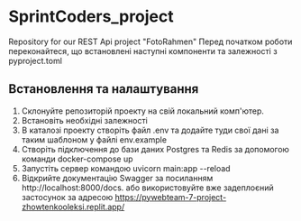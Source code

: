 # SprintCoders_project
 Repository for our REST Api project "FotoRahmen"
Перед початком роботи переконайтеся, що встановлені наступні компоненти та залежності з pyproject.toml

## Встановлення та налаштування

1. Склонуйте репозиторій проекту на свій локальний комп'ютер.
2. Встановіть необхідні залежності
3. В каталозі проекту створіть файл .env та додайте туди свої дані за таким шаблоном у файлі env.example
4. Створіть підключення до бази даних Postgres та Redis за допомогою команди docker-compose up
5. Запустіть сервер командою uvicorn main:app --reload
6. Відкрийте документацію Swagger за посиланням http://localhost:8000/docs. або використовуйте вже задеплоєний застосунок за адресою https://pywebteam-7-project-zhowtenkooleksi.replit.app/